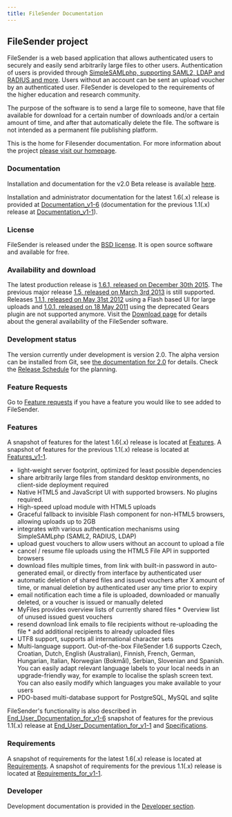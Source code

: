 ```yaml
---
title: FileSender Documentation
---
```


## FileSender project

FileSender is a web based application that allows authenticated users to securely and easily send arbitrarily large files to other users. Authentication of users is provided through [SimpleSAMLphp, supporting SAML2, LDAP and RADIUS and more](http://simplesamlphp.org/docs/stable/simplesamlphp-idp#section_2). Users without an account can be sent an upload voucher by an authenticated user. FileSender is developed to the requirements of the higher education and research community.

The purpose of the software is to send a large file to someone, have that file available for download for a certain number of downloads and/or a certain amount of time, and after that automatically delete the file. The software is not intended as a permanent file publishing platform.

This is the home for Filesender documentation.  For more information about the project [please visit our homepage](http://filesender.org).  

### Documentation

Installation and documentation for the v2.0 Beta release is available [here](http://docs.filesender.org/v2.0/).

Installation and administrator documentation for the latest 1.6(.x) release is provided at [Documentation_v1-6](https://app.assembla.com/wiki/show/file_sender/Documentation_v1-6) (documentation for the previous 1.1(.x) release at [Documentation_v1-1](https://app.assembla.com/wiki/show/file_sender/Documentation_v1-1)).

### License

FileSender is released under the [BSD license](http://opensource.org/licenses/BSD-3-Clause). It is open source software and available for free.

### Availability and download

The latest production release is [1.6.1, released on December 30th 2015](https://app.assembla.com/wiki/show/file_sender/Release_1-6-1). The previous major release [1.5, released on March 3rd 2013](https://app.assembla.com/wiki/show/file_sender/Release_1-5) is still supported. Releases [1.1.1, released on May 31st 2012](https://app.assembla.com/wiki/show/file_sender/Release_1-1-1) using a Flash based UI for large uploads and [1.0.1, released on 18 May 2011](https://app.assembla.com/wiki/show/file_sender/Release_1-0-1) using the deprecated Gears plugin are not supported anymore. Visit the [Download page](https://app.assembla.com/wiki/show/file_sender/Download) for details about the general availability of the FileSender software.

### Development status

The version currently under development is version 2.0. The alpha version can be installed from Git, see [the documentation for 2.0](v2.0/install/) for details. Check the [Release Schedule](https://app.assembla.com/wiki/show/file_sender/Release_Schedule) for the planning.


### Feature Requests

Go to [Feature requests](https://app.assembla.com/wiki/show/file_sender/Feature_requests) if you have a feature you would like to see added to FileSender.

### Features

A snapshot of features for the latest 1.6(.x) release is located at [Features](https://app.assembla.com/wiki/show/file_sender/Features). A snapshot of features for the previous 1.1(.x) release is located at [Features_v1-1](https://app.assembla.com/wiki/show/file_sender/Features_v1-1).

* light-weight server footprint, optimized for least possible dependencies
* share arbitrarily large files from standard desktop environments, no client-side deployment required
* Native HTML5 and JavaScript UI with supported browsers. No plugins required.
* High-speed upload module with HTML5 uploads
* Graceful fallback to invisible Flash component for non-HTML5 browsers, allowing uploads up to 2GB
* integrates with various authentication mechanisms using SimpleSAMLphp (SAML2, RADIUS, LDAP)
* upload guest vouchers to allow users without an account to upload a file
* cancel / resume file uploads using the HTML5 File API in supported browsers
* download files multiple times, from link with built-in password in auto-generated email, or directly from interface by authenticated user
* automatic deletion of shared files and issued vouchers after X amount of time, or manual deletion by authenticated user any time prior to expiry
* email notification each time a file is uploaded, downloaded or manually deleted, or a voucher is issued or manually deleted
* MyFiles provides overview lists of currently shared files * Overview list of unused issued guest vouchers
* resend download link emails to file recipients without re-uploading the file * add additional recipients to already uploaded files
* UTF8 support, supports all international character sets
* Multi-language support. Out-of-the-box FileSender 1.6 supports Czech, Croatian, Dutch, English (Australian), Finnish, French, German, Hungarian, Italian, Norwegian (Bokmål), Serbian, Slovenian and Spanish. You can easily adapt relevant language labels to your local needs in an upgrade-friendly way, for example to localise the splash screen text. You can also easily modify which languages you make available to your users
* PDO-based multi-database support for PostgreSQL, MySQL and sqlite

FileSender's functionality is also described in [End_User_Documentation_for_v1-6](https://app.assembla.com/wiki/show/file_sender/End_User_Documentation_for_v1-6) snapshot of features for the previous 1.1(.x) release at [End_User_Documentation_for_v1-1](https://app.assembla.com/wiki/show/file_sender/End_User_Documentation_for_v1-1) and [Specifications](https://app.assembla.com/wiki/show/file_sender/Specifications).

### Requirements

A snapshot of requirements for the latest 1.6(.x) release is located at [Requirements](https://app.assembla.com/wiki/show/file_sender/Requirements). A snapshot of requirements for the previous 1.1(.x) release is located at [Requirements_for_v1-1](https://app.assembla.com/wiki/show/file_sender/Requirements_for_v1-1).


### Developer

Development documentation is provided in the [Developer section](https://app.assembla.com/wiki/show/file_sender/Developer).
